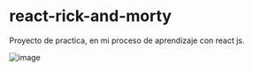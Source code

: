 # react-rick-and-morty
Proyecto de practica, en mi proceso de aprendizaje con react js.<br>

![image](https://user-images.githubusercontent.com/101826187/223317131-af0402c8-16bd-4bbf-8f9d-8b7f21002a5b.png)

